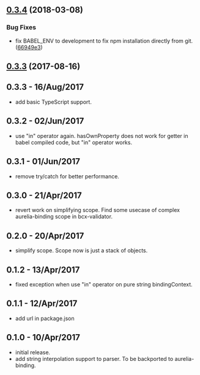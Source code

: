 <a name="0.3.4"></a>
## [0.3.4](https://github.com/buttonwoodcx/bcx-expression-evaluator/compare/v0.3.3...v0.3.4) (2018-03-08)


### Bug Fixes

* fix BABEL_ENV to development to fix npm installation directly from git. ([66949e3](https://github.com/buttonwoodcx/bcx-expression-evaluator/commit/66949e3))



<a name="0.3.3"></a>
## [0.3.3](https://github.com/buttonwoodcx/bcx-expression-evaluator/compare/v0.3.2...v0.3.3) (2017-08-16)



## 0.3.3 - 16/Aug/2017

  * add basic TypeScript support.

## 0.3.2 - 02/Jun/2017

  * use "in" operator again. hasOwnProperty does not work for getter in babel compiled code, but "in" operator works.

## 0.3.1 - 01/Jun/2017

  * remove try/catch for better performance.

## 0.3.0 - 21/Apr/2017

  * revert work on simplifying scope. Find some usecase of complex aurelia-binding scope in bcx-validator.

## 0.2.0 - 20/Apr/2017

  * simplify scope. Scope now is just a stack of objects.

## 0.1.2 - 13/Apr/2017

  * fixed exception when use "in" operator on pure string bindingContext.

## 0.1.1 - 12/Apr/2017

  * add url in package.json

## 0.1.0 - 10/Apr/2017

  * initial release.
  * add string interpolation support to parser. To be backported to aurelia-binding.
